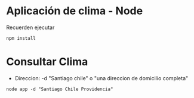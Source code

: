 # Aplicación de clima - Node

Recuerden ejecutar
```
npm install
```
# Consultar Clima
- Direccion: -d "Santiago chile" o "una direccion de domicilio completa"

```
node app -d "Santiago Chile Providencia"
```
